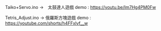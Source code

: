 Taiko+Servo.ino ->　太鼓達人遊戲
demo : https://youtu.be/Im7Hg4PM0Fw

Tetris_Adjust.ino -> 俄羅斯方塊遊戲
demo :　https://youtube.com/shorts/h4FFxlvf__w

